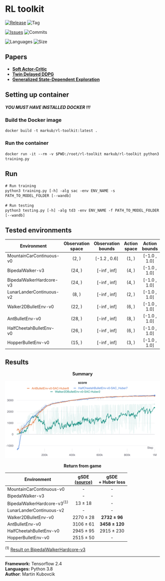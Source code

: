 # RL toolkit

[![Release](https://img.shields.io/github/release/markub3327/rl-toolkit)](https://github.com/markub3327/rl-toolkit/releases)
![Tag](https://img.shields.io/github/v/tag/markub3327/rl-toolkit)

[![Issues](https://img.shields.io/github/issues/markub3327/rl-toolkit)](https://github.com/markub3327/rl-toolkit/issues)
![Commits](https://img.shields.io/github/commit-activity/w/markub3327/rl-toolkit)

![Languages](https://img.shields.io/github/languages/count/markub3327/rl-toolkit)
![Size](https://img.shields.io/github/repo-size/markub3327/rl-toolkit)

## Papers
  * [**Soft Actor-Critic**](https://arxiv.org/pdf/1812.05905.pdf)
  * [**Twin Delayed DDPG**](https://arxiv.org/pdf/1802.09477.pdf)
  * [**Generalized State-Dependent Exploration**](https://arxiv.org/pdf/2005.05719.pdf)

## Setting up container

##### YOU MUST HAVE INSTALLED DOCKER !!!

### Build the Docker image

```shell
docker build -t markub/rl-toolkit:latest .
```

### Run the container

```shell
docker run -it --rm -v $PWD:/root/rl-toolkit markub/rl-toolkit python3 training.py
```

## Run

```shell
# Run training
python3 training.py [-h] -alg sac -env ENV_NAME -s PATH_TO_MODEL_FOLDER [--wandb]

# Run testing
python3 testing.py [-h] -alg td3 -env ENV_NAME -f PATH_TO_MODEL_FOLDER [--wandb]
```

## Tested environments

  | Environment              | Observation space | Observation bounds | Action space | Action bounds |
  | ------------------------ | :---------------: | :----------------: | :----------: | :-----------: |
  | MountainCarContinuous-v0 | (2, ) | [-1.2 , 0.6] | (1, ) | [-1.0 , 1.0] |
  | BipedalWalker-v3         | (24, ) | [-inf , inf] | (4, ) | [-1.0 , 1.0] | 
  | BipedalWalkerHardcore-v3 | (24, ) | [-inf , inf] | (4, ) | [-1.0 , 1.0] |
  | LunarLanderContinuous-v2 | (8, ) | [-inf , inf] | (2, ) | [-1.0 , 1.0] |
  | Walker2DBulletEnv-v0     | (22, ) | [-inf , inf] | (6, ) | [-1.0 , 1.0] |
  | AntBulletEnv-v0          | (28, ) | [-inf , inf] | (8, ) | [-1.0 , 1.0] |
  | HalfCheetahBulletEnv-v0  | (26, ) | [-inf , inf] | (6, ) | [-1.0 , 1.0] |
  | HopperBulletEnv-v0       | (15, ) | [-inf , inf] | (3, ) | [-1.0 , 1.0] |


## Results

<p align="center"><b>Summary</b></p>
<p align="center">
  <a href="https://wandb.ai/markub/rl-toolkit?workspace=user-markub" target="_blank"><img src="img/results.png" alt="results"></a>
</p>

<p align="center"><b>Return from game</b></p>

  | Environment              | gSDE<br>[(source)](https://paperswithcode.com/paper/generalized-state-dependent-exploration-for) | gSDE<br>+ Huber loss |
  | ------------------------ | :---: | :-----------------: |
  | MountainCarContinuous-v0 | - | - |
  | BipedalWalker-v3         | - | - |
  | BipedalWalkerHardcore-v3<sup>(1)</sup> | 13 ± 18 | - |
  | LunarLanderContinuous-v2 | - | - |
  | Walker2DBulletEnv-v0     | 2270 ± 28 | **2732 ± 96** |
  | AntBulletEnv-v0          | 3106 ± 61 | **3458 ± 120** |
  | HalfCheetahBulletEnv-v0  | 2945 ± 95 | 2915 ± 230 |
  | HopperBulletEnv-v0       | 2515 ± 50 | - |

<sup>(1)</sup> [Result on BipedalWalkerHardcore-v3](https://sb3-contrib.readthedocs.io/en/stable/modules/tqc.html#results)

----------------------------------

**Framework:** Tensorflow 2.4
<br>
**Languages:** Python 3.8
<br>
**Author**: Martin Kubovcik

